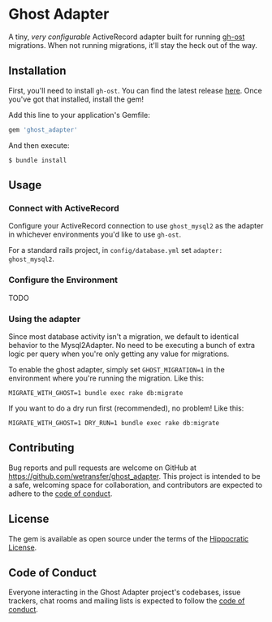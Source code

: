 # Ghost Adapter

A tiny, _very configurable_ ActiveRecord adapter built for running [gh-ost](https://github.com/github/gh-ost) migrations. When not running migrations, it'll stay the heck out of the way.

## Installation

First, you'll need to install `gh-ost`. You can find the latest release [here](https://github.com/github/gh-ost/releases/latest). Once you've got that installed, install the gem!

Add this line to your application's Gemfile:

```ruby
gem 'ghost_adapter'
```

And then execute:

    $ bundle install

## Usage

### Connect with ActiveRecord

Configure your ActiveRecord connection to use `ghost_mysql2` as the adapter in whichever environments you'd like to use `gh-ost`.

For a standard rails project, in `config/database.yml` set `adapter: ghost_mysql2`.

### Configure the Environment

TODO

### Using the adapter

Since most database activity isn't a migration, we default to identical behavior to the Mysql2Adapter. No need to be executing a bunch of extra logic per query when you're only getting any value for migrations.

To enable the ghost adapter, simply set `GHOST_MIGRATION=1` in the environment where you're running the migration. Like this:

```
MIGRATE_WITH_GHOST=1 bundle exec rake db:migrate
```

If you want to do a dry run first (recommended), no problem! Like this:

```
MIGRATE_WITH_GHOST=1 DRY_RUN=1 bundle exec rake db:migrate
```

## Contributing

Bug reports and pull requests are welcome on GitHub at https://github.com/wetransfer/ghost_adapter. This project is intended to be a safe, welcoming space for collaboration, and contributors are expected to adhere to the [code of conduct](https://github.com/wetransfer/ghost_adapter/blob/master/CODE_OF_CONDUCT.md).

## License

The gem is available as open source under the terms of the [Hippocratic License](https://firstdonoharm.dev/version/2/1/license.html).

## Code of Conduct

Everyone interacting in the Ghost Adapter project's codebases, issue trackers, chat rooms and mailing lists is expected to follow the [code of conduct](https://github.com/wetransfer/ghost_adapter/blob/master/CODE_OF_CONDUCT.md).

